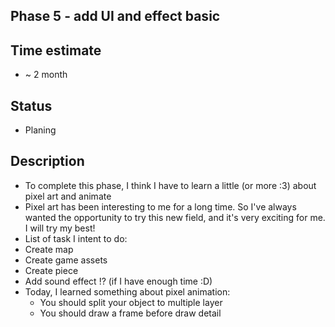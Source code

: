 ## Phase 5 - add UI and effect basic

## Time estimate

- ~ 2 month

## Status

- Planing

## Description

- To complete this phase, I think I have to learn a little (or more :3) about pixel art and animate
- Pixel art has been interesting to me for a long time. So I've always wanted the opportunity to try this new field, and it's very exciting for me. I will try my best!
- List of task I intent to do:
- Create map
- Create game assets
- Create piece
- Add sound effect !? (if I have enough time :D)
- Today, I learned something about pixel animation:
    - You should split your object to multiple layer
    - You should draw a frame before draw detail
